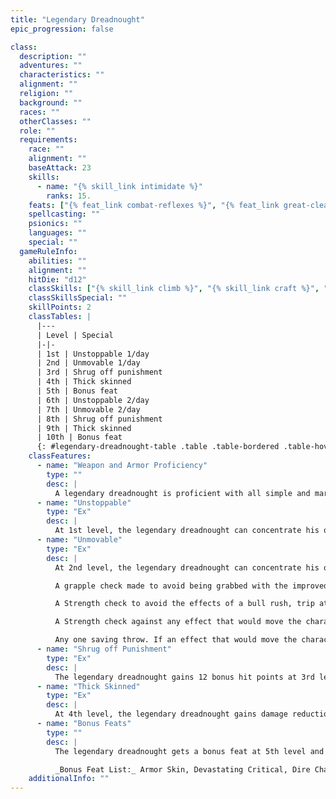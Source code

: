 ```yaml
---
title: "Legendary Dreadnought"
epic_progression: false

class:
  description: ""
  adventures: ""
  characteristics: ""
  alignment: ""
  religion: ""
  background: ""
  races: ""
  otherClasses: ""
  role: ""
  requirements:
    race: ""
    alignment: ""
    baseAttack: 23
    skills:
      - name: "{% skill_link intimidate %}"
        ranks: 15.
    feats: ["{% feat_link combat-reflexes %}", "{% feat_link great-cleave %}", "{% feat_link improved-bull-rush %}", "{% feat_link improved-critical %}"]
    spellcasting: ""
    psionics: ""
    languages: ""
    special: ""
  gameRuleInfo:
    abilities: ""
    alignment: ""
    hitDie: "d12"
    classSkills: ["{% skill_link climb %}", "{% skill_link craft %}", "{% skill_link intimidate %}", "{% skill_link jump %}", "{% skill_link swim %}"]
    classSkillsSpecial: ""
    skillPoints: 2
    classTables: |
      |---
      | Level | Special
      |-|-
      | 1st | Unstoppable 1/day
      | 2nd | Unmovable 1/day
      | 3rd | Shrug off punishment
      | 4th | Thick skinned
      | 5th | Bonus feat
      | 6th | Unstoppable 2/day
      | 7th | Unmovable 2/day
      | 8th | Shrug off punishment
      | 9th | Thick skinned
      | 10th | Bonus feat
      {: #legendary-dreadnought-table .table .table-bordered .table-hover .table-striped data-caption="Table: The Legendary Dreadnought" }
    classFeatures:
      - name: "Weapon and Armor Proficiency"
        type: ""
        desc: |
          A legendary dreadnought is proficient with all simple and martial weapons, all armor, and all shields.
      - name: "Unstoppable"
        type: "Ex"
        desc: |
          At 1st level, the legendary dreadnought can concentrate his or her power, gaining a +20 bonus on his or her Strength check to break or burst a door or item once per day, plus one additional time per day every five levels thereafter. As a special use of this ability, the legendary dreadnought can attempt to break a {% spell_link wall-of-force %} (Strength DC 32, and the character applies his or her unstoppable bonus to this check as well). Alternatively, the legendary dreadnought can apply the +20 bonus to a single attack roll.
      - name: "Unmovable"
        type: "Ex"
        desc: |
          At 2nd level, the legendary dreadnought can concentrate his or her power, making him or herself unmovable once per day, plus one additional time per day every five levels thereafter.  This power grants the character a +20 bonus on any one of the following:

          A grapple check made to avoid being grabbed with the improved grab ability.

          A Strength check to avoid the effects of a bull rush, trip attempt, or similar effect.

          A Strength check against any effect that would move the character either physically or magically.

          Any one saving throw. If an effect that would move the character either physically or magically does not normally allow a saving throw, the legendary dreadnought can use this ability to gain a Will saving throw. He or she still gains the +20 bonus on the saving throw in such a case.
      - name: "Shrug off Punishment"
        type: "Ex"
        desc: |
          The legendary dreadnought gains 12 bonus hit points at 3rd level and 12 more every five levels thereafter.
      - name: "Thick Skinned"
        type: "Ex"
        desc: |
          At 4th level, the legendary dreadnought gains damage reduction 3/&ndash;. This does not stack with damage reduction granted by magic items or nonpermanent magical effects, but it does stack with any damage reduction granted by permanent magical effects, class features, the Damage Reduction feat, and this ability itself. The damage reduction improves by 3 points every five levels thereafter
      - name: "Bonus Feats"
        type: ""
        desc: |
          The legendary dreadnought gets a bonus feat at 5th level and an additional bonus feat every five levels thereafter. These bonus feats must be selected from the list below.

          _Bonus Feat List:_ Armor Skin, Devastating Critical, Dire Charge, Epic Fortitude, Epic Prowess, Epic Toughness, Epic Weapon Focus, Epic Weapon Specialization, Fast Healing, Great Constitution, Great Strength, Improved Combat Reflexes, Overwhelming Critical, Penetrate Damage Reduction.
    additionalInfo: ""
---
```

